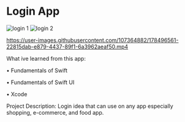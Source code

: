 # Login App

![login 1](https://user-images.githubusercontent.com/107364882/178495286-a329e6ef-5a21-45b9-a4c1-79b63ab323d2.png)
![login 2](https://user-images.githubusercontent.com/107364882/178495378-d61edc6e-2baa-469d-aeeb-9936a24574c4.png)

https://user-images.githubusercontent.com/107364882/178496561-22815dab-e879-4437-89f1-6a3962aeaf50.mp4

What ive learned from this app:

• Fundamentals of Swift

• Fundamentals of Swift UI

• Xcode

Project Description:
Login idea that can use on any app especially shopping, e-commerce, and food app.
